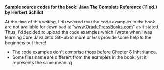 **Sample source codes for the book: Java The Complete Reference (11 ed.) by Herbert Schildt**

At the time of this writing, I discovered that the code examples in the book are not available for download at "www.OraclePressBooks.com" as it stated.
Thus, I'd decided to upload the code examples which I wrote when I was learning Core Java onto GitHub to more or less provide some help to the beginners out there! 

- The code examples don't comprise those before Chapter 8 Inheritance.
- Some files name are different from the examples in the book, yet it represents the same meaning.